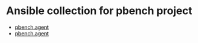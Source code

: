 # Ansible collection for pbench project
* [pbench.agent](https://github.com/vishalvvr/pbench-ansible-collection/tree/agent)
* [pbench.agent](https://github.com/vishalvvr/pbench-ansible-collection/tree/server)

